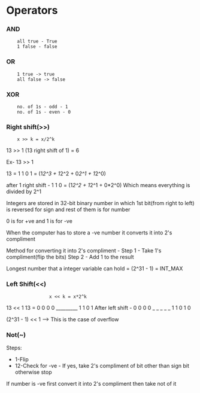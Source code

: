 # Operators

### AND 
        all true - True
        1 false - false

### OR 
        1 true -> true
        all false -> false

### XOR 
        no. of 1s - odd - 1
        no. of 1s - even - 0

### Right shift(>>) 
        x >> k = x/2^k
        
13 >> 1 (13 right shift of 1)
        = 6


Ex- 13 >> 1

13 = 1 1 0 1 = (1*2^3 + 1*2^2 + 0*2^1 + 1*2^0)

after 1 right shift - 1 1 0 = (1*2^2 + 1*2^1 + 0*2^0) 
Which means everything is divided by 2^1

Integers are stored in 32-bit binary number in which 1st bit(from right to left) is reversed for sign and rest of them is for number

0 is for +ve and 1 is for -ve

When the computer has to store a -ve number it converts it into 2's compliment

Method for converting it into 2's compliment -
Step 1 - Take 1's compliment(flip the bits)
Step 2 - Add 1 to the result

Longest number that a integer variable can hold = (2^31 - 1) = INT_MAX

### Left Shift(<<) 
                    x << k = x*2^k

13 << 1
13 = 0 0 0 0 _________ 1 1 0 1 
After left shift - 0 0 0 0 _ _ _ _ _ 1 1 0 1 0



(2^31 - 1) << 1 --> This is the case of overflow 

### Not(~)  
Steps:
- 1-Flip
- 12-Check for -ve - If yes, take 2's compliment of bit other than sign bit  otherwise stop

If number is -ve first convert it into 2's compliment then take not of it